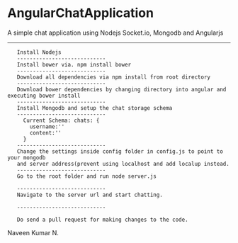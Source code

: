 AngularChatApplication
======================

A simple chat application using Nodejs Socket.io, Mongodb and Angularjs

----------------------------
       Install Nodejs
	   ----------------------------
	   Install bower via. npm install bower
	   ----------------------------
	   Download all dependencies via npm install from root directory
	   ----------------------------
	   Download bower dependencies by changing directory into angular and executing bower install
	   ----------------------------
	   Install Mongodb and setup the chat storage schema
	   ----------------------------
	     Current Schema: chats: {
		   username:''
		   content:''
		 }
	   ----------------------------
	   Change the settings inside config folder in config.js to point to your mongodb
	   and server address(prevent using localhost and add localup instead.
       ----------------------------
       Go to the root folder and run node server.js

       ----------------------------
       Navigate to the server url and start chatting. 

       ----------------------------
       
       Do send a pull request for making changes to the code.

Naveen Kumar N. 	   
	   
